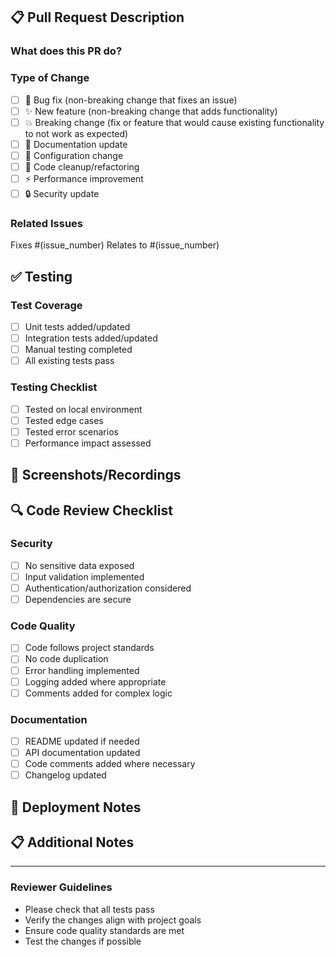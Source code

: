 ## 📋 Pull Request Description

### What does this PR do?
<!-- Provide a brief description of the changes -->

### Type of Change
<!-- Mark the relevant option with an "x" -->
- [ ] 🐛 Bug fix (non-breaking change that fixes an issue)
- [ ] ✨ New feature (non-breaking change that adds functionality)
- [ ] 💥 Breaking change (fix or feature that would cause existing functionality to not work as expected)
- [ ] 📝 Documentation update
- [ ] 🔧 Configuration change
- [ ] 🧹 Code cleanup/refactoring
- [ ] ⚡ Performance improvement
- [ ] 🔒 Security update

### Related Issues
<!-- Link any related issues -->
Fixes #(issue_number)
Relates to #(issue_number)

## ✅ Testing

### Test Coverage
- [ ] Unit tests added/updated
- [ ] Integration tests added/updated
- [ ] Manual testing completed
- [ ] All existing tests pass

### Testing Checklist
- [ ] Tested on local environment
- [ ] Tested edge cases
- [ ] Tested error scenarios
- [ ] Performance impact assessed

## 📸 Screenshots/Recordings
<!-- If applicable, add screenshots or recordings -->

## 🔍 Code Review Checklist

### Security
- [ ] No sensitive data exposed
- [ ] Input validation implemented
- [ ] Authentication/authorization considered
- [ ] Dependencies are secure

### Code Quality
- [ ] Code follows project standards
- [ ] No code duplication
- [ ] Error handling implemented
- [ ] Logging added where appropriate
- [ ] Comments added for complex logic

### Documentation
- [ ] README updated if needed
- [ ] API documentation updated
- [ ] Code comments added where necessary
- [ ] Changelog updated

## 🚀 Deployment Notes
<!-- Any special deployment considerations -->

## 📋 Additional Notes
<!-- Any additional information for reviewers -->

---

### Reviewer Guidelines
- Please check that all tests pass
- Verify the changes align with project goals
- Ensure code quality standards are met
- Test the changes if possible 
